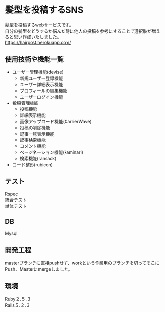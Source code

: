 # 髪型を投稿するSNS
髪型を投稿するwebサービスです。<br>
自分の髪型をどうするか悩んだ時に他人の投稿を参考にすることで選択肢が増えると思い作成いたしました。<br>
https://hairpost.herokuapp.com/
## 使用技術や機能一覧
* ユーザー管理機能(devise)
    * 新規ユーザー登録機能  
    * ユーザー詳細表示機能  
    * プロフィールの編集機能  
    * ユーザーログイン機能  
* 投稿管理機能  
    * 投稿機能  
    * 詳細表示機能  
    * 画像アップロード機能(CarrierWave)  
    * 投稿の削除機能  
    * 記事一覧表示機能  
    * 記事検索機能  
    * コメント機能  
    * ページネーション機能(kaminari)  
    * 検索機能(ransack)  
* コード整形(rubicon)  
## テスト
Rspec<br>
統合テスト<br>
単体テスト<br>
## DB
Mysql<br>
## 開発工程
masterブランチに直接pushせず、workという作業用のブランチを切ってそこにPush、Masterにmergeしました。<br>
## 環境
Ruby２.５.３<br>
Rails５.２.３

